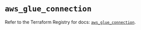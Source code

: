 # `aws_glue_connection`

Refer to the Terraform Registry for docs: [`aws_glue_connection`](https://registry.terraform.io/providers/hashicorp/aws/6.4.0/docs/resources/glue_connection).
